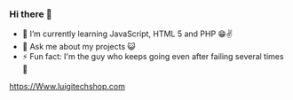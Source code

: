 ### Hi there 👋

- 🌱 I’m currently learning JavaScript, HTML 5 and PHP 😁✌️
- 💬 Ask me about my projects 😺
- ⚡ Fun fact: I'm the guy who keeps going even after failing several times 🙂

https://Www.luigitechshop.com
